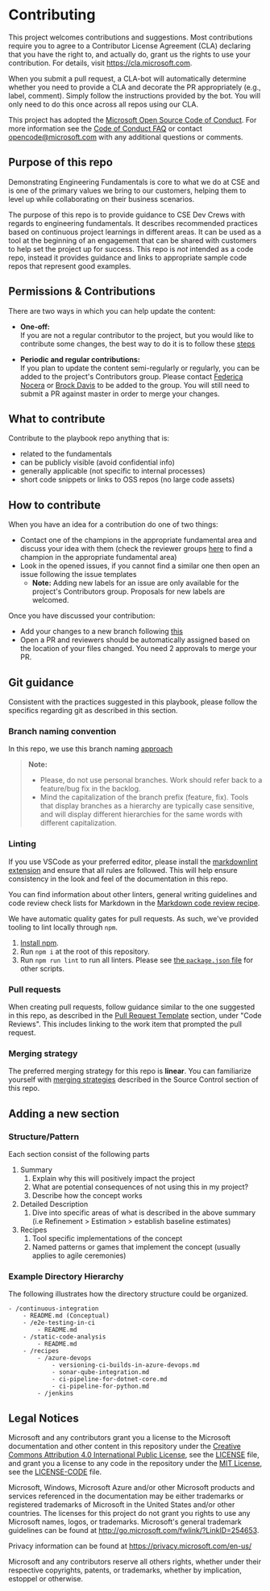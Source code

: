 # Contributing

This project welcomes contributions and suggestions.  Most contributions require
you to agree to a Contributor License Agreement (CLA) declaring that you have
the right to, and actually do, grant us the rights to use your contribution. For
details, visit <https://cla.microsoft.com>.

When you submit a pull request, a CLA-bot will automatically determine whether
you need to provide a CLA and decorate the PR appropriately (e.g., label,
comment). Simply follow the instructions provided by the bot. You will only need
to do this once across all repos using our CLA.

This project has adopted the [Microsoft Open Source Code of
Conduct](https://opensource.microsoft.com/codeofconduct/).
For more information see the [Code of Conduct
FAQ](https://opensource.microsoft.com/codeofconduct/faq/) or
contact [opencode@microsoft.com](mailto:opencode@microsoft.com) with any
additional questions or comments.

## Purpose of this repo

Demonstrating Engineering Fundamentals is core to what we do at CSE and is one of the primary values we bring to our customers, helping them to level up while collaborating on their business scenarios.

The purpose of this repo is to provide guidance to CSE Dev Crews with regards to engineering fundamentals. It  describes recommended practices based on continuous project learnings in different areas. It can be used as a tool at the beginning of an engagement that can be shared with customers to help set the project up for success. This repo is *not* intended as a code repo, instead it provides guidance and links to appropriate sample code repos that represent good examples.

## Permissions & Contributions

There are two ways in which you can help update the content:

* **One-off:** \
If you are not a regular contributor to the project, but you would like to
contribute some changes, the best way to do it is to follow these [steps](#how-to-contribute)

* **Periodic and regular contributions:** \
If you plan to update the content semi-regularly or regularly, you can be added
to the project's Contributors group. Please contact [Federica Nocera](https://github.com/fnocera) or [Brock Davis](https://github.com/brockneedscoffee) to be added to the group.
You will still need to submit a PR against master in order to merge your changes.

## What to contribute

Contribute to the playbook repo anything that is:

* related to the fundamentals
* can be publicly visible (avoid confidential info)
* generally applicable (not specific to internal processes)
* short code snippets or links to OSS repos (no large code assets)

## How to contribute

When you have an idea for a contribution do one of two things:

* Contact one of the champions in the appropriate fundamental area and discuss your idea with them (check the reviewer groups [here](https://github.com/microsoft/code-with-engineering-playbook/blob/main/.github/reviewers.yml) to find a champion in the appropriate fundamental area)
* Look in the opened issues, if you cannot find a similar one then open an issue following the issue templates
  * **Note:** Adding new labels for an issue are only available for the project's Contributors group. Proposals for new labels are welcomed.

Once you have discussed your contribution:

* Add your changes to a new branch following [this](#branch-naming-convention)
* Open a PR and reviewers should be automatically assigned based on the location of your files changed. You need 2 approvals to merge your PR.

## Git guidance

Consistent with the practices suggested in this playbook, please follow the
specifics regarding git as described in this section.

### Branch naming convention

In this repo, we use this branch naming [approach](docs/source-control/naming-branches.md)

> **Note:**
>
> * Please, do not use personal branches. Work should refer back to a
feature/bug fix in the backlog.
> * Mind the capitalization of the branch prefix (feature, fix). Tools that
display branches as a hierarchy are typically case sensitive, and will display
different hierarchies for the same words with different capitalization.

### Linting

If you use VSCode as your preferred editor, please install the [markdownlint
extension](https://marketplace.visualstudio.com/items?itemName=DavidAnson.vscode-markdownlint)
and ensure that all rules are followed. This will help ensure consistency in the
look and feel of the documentation in this repo.

You can find information about other linters, general writing guidelines and code review check lists for Markdown in the [Markdown code review recipe](docs/code-reviews/recipes/markdown.md).

We have automatic quality gates for pull requests.
As such, we've provided tooling to lint locally through `npm`.

1. [Install npm](https://www.npmjs.com/get-npm).
2. Run `npm i` at the root of this repository.
3. Run `npm run lint` to run all linters.
Please see [the `package.json` file](package.json) for other scripts.

### Pull requests

When creating pull requests, follow guidance similar to the one suggested in
this repo, as described in the [Pull Request Template](docs/code-reviews/pull-request-template/pull-request-template.md)
section, under "Code Reviews". This includes linking to the work item that
prompted the pull request.

### Merging strategy

The preferred merging strategy for this repo is **linear**.
You can familiarize yourself with [merging strategies](docs/source-control/merge-strategies.md) described in the Source Control section of this repo.

## Adding a new section

### Structure/Pattern

Each section consist of the following parts

1. Summary
   1. Explain why this will positively impact the project
   2. What are potential consequences of not using this in my project?
   3. Describe how the concept works
2. Detailed Description
   1. Dive into specific areas of what is described in the above summary (i.e
   Refinement > Estimation > establish baseline estimates)
3. Recipes
   1. Tool specific implementations of the concept
   2. Named patterns or games that implement the concept (usually applies to
   agile ceremonies)

### Example Directory Hierarchy

The following illustrates how the directory structure could be organized.

```plaintext
- /continuous-integration
    - README.md (Conceptual)
    - /e2e-testing-in-ci
        - README.md
    - /static-code-analysis
        - README.md
    - /recipes
        - /azure-devops
            - versioning-ci-builds-in-azure-devops.md
            - sonar-qube-integration.md
            - ci-pipeline-for-dotnet-core.md
            - ci-pipeline-for-python.md
        - /jenkins
```

## Legal Notices

Microsoft and any contributors grant you a license to the Microsoft
documentation and other content in this repository under the
[Creative Commons Attribution 4.0 International Public License](https://creativecommons.org/licenses/by/4.0/legalcode),
see the [LICENSE](LICENSE) file, and grant you a license to any code in the
repository under the [MIT License](https://opensource.org/licenses/MIT), see the
[LICENSE-CODE](LICENSE-CODE) file.

Microsoft, Windows, Microsoft Azure and/or other Microsoft products and services
referenced in the documentation may be either trademarks or registered
trademarks of Microsoft in the United States and/or other countries.
The licenses for this project do not grant you rights to use any Microsoft
names, logos, or trademarks. Microsoft's general trademark guidelines can be
found at <http://go.microsoft.com/fwlink/?LinkID=254653>.

Privacy information can be found at <https://privacy.microsoft.com/en-us/>

Microsoft and any contributors reserve all others rights, whether under their
respective copyrights, patents, or trademarks, whether by implication, estoppel
or otherwise.
